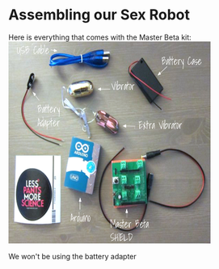 # Assembling our Sex Robot
Here is everything that comes with the Master Beta kit:<br>
<img src="everything.png" width=400 height=400>

We won't be using the battery adapter